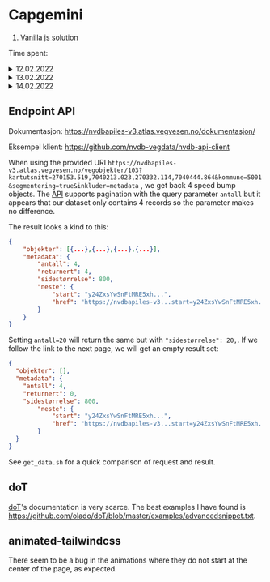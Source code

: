 # Capgemini

1. [Vanilla js solution](https://dotnetcarpenter.github.io/capgemini/vanilla/)

Time spent:

<details>
<summary>12.02.2022</summary>

+ 11:45-13:15: Logo, favicon, tailwind colors
+ 14:10-14-20: Learning [doT]
+ 14:20-14:50: Setup [doT] with test data
+ 15:15-16:00: Fetch data from endpoint and tranform the data
+ 16:15-16:45: Found and read documentation and added error handling
+ 17:25-17:40: Documented [Endpoint API](#endpoint-api)
+ 17:45-18:35: HTML form
+ 19:10-19:40: Sort speed bumps by date
+ 19:40-20:30: Added basic router
+ 21:00-21:15: Use [doT] to add `<header>`
+ 21:15-22:30: Added page animation
</details>

<details>
<summary>13.02.2022</summary>

+ 13:15-14:20: Design overview page according to wireframe + added correct fonts
+ 14:45-15:45: Design header according to wireframe
+ 17:00-19:30: Design footer according to wireframe
+ 20:00-22:10: Design registration page according to wireframe and assignment
+ 22:20-22:30: Small fixed for registration
+ 22:45-23:00: Put on github pages
+ 23:30-00:50: Scaffolding React app
</details>

<details>
<summary>14.02.2022</summary>
+ 01:30-01:35: Fix CSS in react to work with new HTML structure
+ 01:50-02:50: Implement registration page according to assignment PART I
</details>

## Endpoint API

Dokumentasjon: https://nvdbapiles-v3.atlas.vegvesen.no/dokumentasjon/

Eksempel klient: https://github.com/nvdb-vegdata/nvdb-api-client

When using the provided URI
`https://nvdbapiles-v3.atlas.vegvesen.no/vegobjekter/103?kartutsnitt=270153.519,7040213.023,270332.114,7040444.864&kommune=5001&segmentering=true&inkluder=metadata`
, we get back 4 speed bump objects.
The [API] supports pagination with the query parameter `antall` but it
appears that our dataset only contains 4 records so the parameter makes
no difference.

The result looks a kind to this:

```json
{
	"objekter": [{...},{...},{...},{...}],
	"metadata": {
		"antall": 4,
		"returnert": 4,
		"sidestørrelse": 800,
		"neste": {
			"start": "y24ZxsYwSnFtMRE5xh...",
			"href": "https://nvdbapiles-v3...start=y24ZxsYwSnFtMRE5xh..."
		}
	}
}
```

Setting `antall=20` will return the same but with `"sidestørrelse": 20,`.
If we follow the link to the next page, we will get an empty result set:

```json
{
  "objekter": [],
  "metadata": {
    "antall": 4,
    "returnert": 0,
    "sidestørrelse": 800,
		"neste": {
			"start": "y24ZxsYwSnFtMRE5xh...",
			"href": "https://nvdbapiles-v3...start=y24ZxsYwSnFtMRE5xh..."
		}
  }
}
```

See `get_data.sh` for a quick comparison of request and result.

## doT

[doT]'s documentation is very scarce. The best examples I have found is https://github.com/olado/doT/blob/master/examples/advancedsnippet.txt.

## animated-tailwindcss

There seem to be a bug in the animations where they do not start at the center of the page, as expected.


[doT]: https://github.com/olado/doT
[API]: https://nvdbapiles-v3.atlas.vegvesen.no/dokumentasjon/
